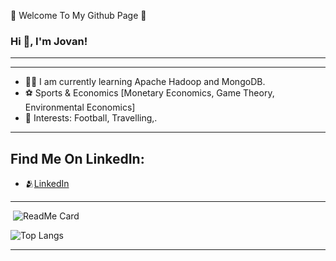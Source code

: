 💫 Welcome To My Github Page 💫


### Hi 👋, I'm Jovan!
---


---


- 👨‍💻 I am currently learning Apache Hadoop and MongoDB.
- ⚽️ Sports & Economics [Monetary Economics, Game Theory, Environmental Economics] 
- 🦓 Interests: Football, Travelling,.

---
## Find Me On LinkedIn:
<ul>
                                                                                                                                                                                                                                                                                                                                              <li><g-emoji class="g-emoji" alis="collaboration" fallback-src="https://github.githubassets.com/images/icons/emoji/unicode/1f4ca.png">🫂</g-emoji><a href="https://www.linkedin.com/in/jovan-mann/">LinkedIn</a> </li>

</ul>

---

![<Title for your card>](https://github-readme-stats.vercel.app/api?username=JovanMann&show_icons=true&theme=radical)
  ![ReadMe Card](https://github-readme-stats.vercel.app/api/?username=JovanMann)
  
  ![Top Langs](https://github-readme-stats.vercel.app/api/top-langs/?username=JovanMann)

---

 



